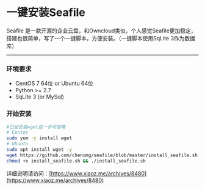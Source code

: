 # 一键安装Seafile
Seafile 是一款开源的企业云盘，和Owncloud类似，个人感觉Seafile更加稳定，搭建也很简单，写了一个一键脚本，方便安装。（一键脚本使用SqLite 3作为数据库）
___

### 环境要求
* CentOS 7 64位 or Ubuntu 64位
* Python >= 2.7
* SqLite 3 (or MySql)

### 开始安装
```bash
#已经安装wget这一步可省略
# Centos
sudo yum -y install wget
# Ubuntu
sudo apt install wget -y
wget https://github.com/chenomg/seafile/blob/master/install_seafile.sh
chmod +x install_seafile.sh && ./install_seafile.sh
```

详细说明请访问：[https://www.xiaoz.me/archives/8480](https://www.xiaoz.me/archives/8480)